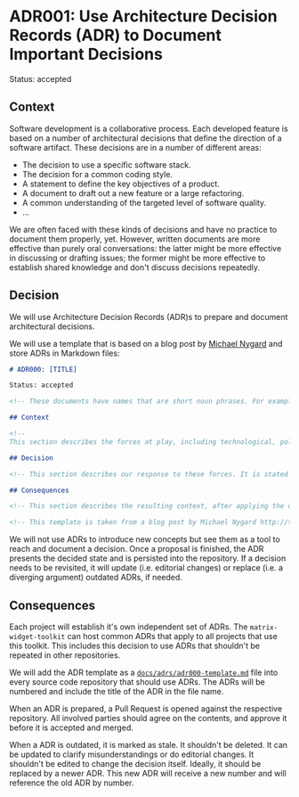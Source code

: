 # ADR001: Use Architecture Decision Records (ADR) to Document Important Decisions

Status: accepted

<!-- These documents have names that are short noun phrases. For example, "ADR001: Deployment on Ruby on Rails 3.0.10" or "ADR009: LDAP for Multitenant Integration" -->

## Context

Software development is a collaborative process.
Each developed feature is based on a number of architectural decisions that define the direction of a software artifact.
These decisions are in a number of different areas:

- The decision to use a specific software stack.
- The decision for a common coding style.
- A statement to define the key objectives of a product.
- A document to draft out a new feature or a large refactoring.
- A common understanding of the targeted level of software quality.
- …

We are often faced with these kinds of decisions and have no practice to document them properly, yet.
However, written documents are more effective than purely oral conversations:
the latter might be more effective in discussing or drafting issues; the former might be more effective to establish shared knowledge and don't discuss decisions repeatedly.

<!--
This section describes the forces at play, including technological, political, social, and project local. These forces are probably in tension, and should be called out as such. The language in this section is value-neutral. It is simply describing facts. -->

## Decision

We will use Architecture Decision Records (ADR)s to prepare and document architectural decisions.

We will use a template that is based on a blog post by [Michael Nygard](http://thinkrelevance.com/blog/2011/11/15/documenting-architecture-decisions) and store ADRs in Markdown files:

```md
# ADR000: [TITLE]

Status: accepted

<!-- These documents have names that are short noun phrases. For example, "ADR001: Deployment on Ruby on Rails 3.0.10" or "ADR009: LDAP for Multitenant Integration" -->

## Context

<!--
This section describes the forces at play, including technological, political, social, and project local. These forces are probably in tension, and should be called out as such. The language in this section is value-neutral. It is simply describing facts. -->

## Decision

<!-- This section describes our response to these forces. It is stated in full sentences, with active voice. "We will ..." -->

## Consequences

<!-- This section describes the resulting context, after applying the decision. All consequences should be listed here, not just the "positive" ones. A particular decision may have positive, negative, and neutral consequences, but all of them affect the team and project in the future. -->

<!-- This template is taken from a blog post by Michael Nygard http://thinkrelevance.com/blog/2011/11/15/documenting-architecture-decisions -->
```

We will not use ADRs to introduce new concepts but see them as a tool to reach and document a decision.
Once a proposal is finished, the ADR presents the decided state and is persisted into the repository.
If a decision needs to be revisited, it will update (i.e. editorial changes) or replace (i.e. a diverging argument) outdated ADRs, if needed.

<!-- This section describes our response to these forces. It is stated in full sentences, with active voice. "We will ..." -->

## Consequences

Each project will establish it's own independent set of ADRs.
The `matrix-widget-toolkit` can host common ADRs that apply to all projects that use this toolkit.
This includes this decision to use ADRs that shouldn't be repeated in other repositories.

We will add the ADR template as a [`docs/adrs/adr000-template.md`](./adr000-template.md) file into every source code repository that should use ADRs.
The ADRs will be numbered and include the title of the ADR in the file name.

When an ADR is prepared, a Pull Request is opened against the respective repository.
All involved parties should agree on the contents, and approve it before it is accepted and merged.

When a ADR is outdated, it is marked as stale.
It shouldn't be deleted.
It can be updated to clarify misunderstandings or do editorial changes.
It shouldn't be edited to change the decision itself.
Ideally, it should be replaced by a newer ADR.
This new ADR will receive a new number and will reference the old ADR by number.

<!-- This section describes the resulting context, after applying the decision. All consequences should be listed here, not just the "positive" ones. A particular decision may have positive, negative, and neutral consequences, but all of them affect the team and project in the future. -->

<!-- This template is taken from a blog post by Michael Nygard http://thinkrelevance.com/blog/2011/11/15/documenting-architecture-decisions -->
